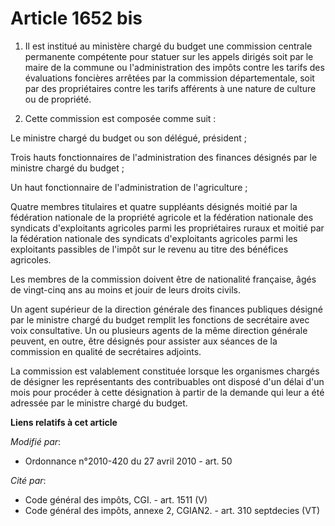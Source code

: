 # Article 1652 bis

1. Il est institué au ministère      chargé du budget une commission centrale permanente compétente pour statuer sur les
appels dirigés soit par le maire de la commune ou l'administration des impôts contre les tarifs des évaluations foncières
arrêtées par la commission départementale, soit par des propriétaires contre les tarifs afférents à une nature de culture ou
de propriété. 

2. Cette commission est composée comme suit : 

Le ministre      chargé du budget ou son délégué, président ; 

Trois hauts fonctionnaires de l'administration des finances désignés par le ministre      chargé du budget ; 

Un haut fonctionnaire de l'administration de l'agriculture ; 

Quatre membres titulaires et quatre suppléants désignés moitié par la fédération nationale de la propriété agricole et la
fédération nationale des syndicats d'exploitants agricoles parmi les propriétaires ruraux et moitié par la fédération
nationale des syndicats d'exploitants agricoles parmi les exploitants passibles de l'impôt sur le revenu au titre des
bénéfices agricoles. 

Les membres de la commission doivent être de nationalité française, âgés de vingt-cinq ans au moins et jouir de leurs droits
civils. 

Un agent supérieur de la direction générale des finances publiques désigné par le ministre      chargé du budget remplit les
fonctions de secrétaire avec voix consultative. Un ou plusieurs agents de la même direction générale peuvent, en outre, être
désignés pour assister aux séances de la commission en qualité de secrétaires adjoints. 

La commission est valablement constituée lorsque les organismes chargés de désigner les représentants des contribuables ont
disposé d'un délai d'un mois pour procéder à cette désignation à partir de la demande qui leur a été adressée par le ministre
chargé du budget.

**Liens relatifs à cet article**

_Modifié par_:

  - Ordonnance n°2010-420  du 27 avril 2010 - art. 50

_Cité par_:

  - Code général des impôts, CGI. - art. 1511 (V)
  - Code général des impôts, annexe 2, CGIAN2. - art. 310 septdecies (VT)
